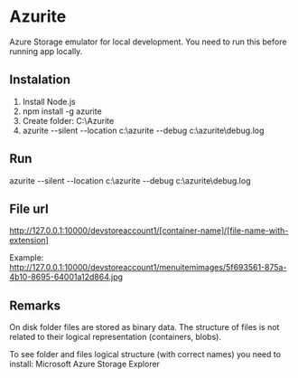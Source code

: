 # Azurite

Azure Storage emulator for local development. You need to run this before running app locally.

## Instalation

1. Install Node.js
2. npm install -g azurite
3. Create folder: C:\Azurite
4. azurite --silent --location c:\azurite --debug c:\azurite\debug.log

## Run
azurite --silent --location c:\azurite --debug c:\azurite\debug.log

## File url

http://127.0.0.1:10000/devstoreaccount1/[container-name]/[file-name-with-extension]

Example:
http://127.0.0.1:10000/devstoreaccount1/menuitemimages/5f693561-875a-4b10-8695-64001a12d864.jpg

## Remarks

On disk folder files are stored as binary data. The structure of files is not related to their logical representation (containers, blobs).

To see folder and files logical structure (with correct names) you need to install: Microsoft Azure Storage Explorer
